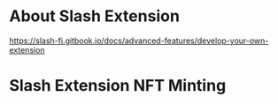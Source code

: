 # About Slash Extension
https://slash-fi.gitbook.io/docs/advanced-features/develop-your-own-extension

# Slash Extension NFT Minting


